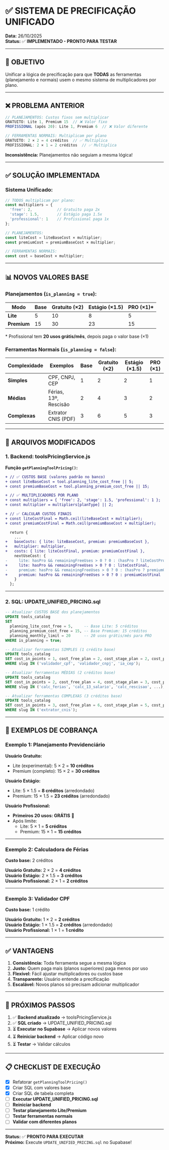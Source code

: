 # ✅ SISTEMA DE PRECIFICAÇÃO UNIFICADO

**Data:** 26/10/2025  
**Status:** ✅ **IMPLEMENTADO - PRONTO PARA TESTAR**

---

## 🎯 OBJETIVO

Unificar a lógica de precificação para que **TODAS** as ferramentas (planejamento e normais) usem o mesmo sistema de multiplicadores por plano.

---

## ❌ PROBLEMA ANTERIOR

```javascript
// PLANEJAMENTOS: Custos fixos sem multiplicar
GRATUITO: Lite 1, Premium 15  // ❌ Valor fixo
PROFISSIONAL (após 20): Lite 1, Premium 6  // ❌ Valor diferente

// FERRAMENTAS NORMAIS: Multiplicam por plano
GRATUITO: 2 × 2 = 4 créditos  // ✅ Multiplica
PROFISSIONAL: 2 × 1 = 2 créditos  // ✅ Multiplica
```

**Inconsistência:** Planejamentos não seguiam a mesma lógica!

---

## ✅ SOLUÇÃO IMPLEMENTADA

### **Sistema Unificado:**

```javascript
// TODOS multiplicam por plano:
const multipliers = {
  'free': 2,           // Gratuito paga 2x
  'stage': 1.5,        // Estágio paga 1.5x
  'professional': 1    // Profissional paga 1x
};

// PLANEJAMENTOS:
const liteCost = liteBaseCost × multiplier;
const premiumCost = premiumBaseCost × multiplier;

// FERRAMENTAS NORMAIS:
const cost = baseCost × multiplier;
```

---

## 📊 NOVOS VALORES BASE

### **Planejamentos** (`is_planning = true`):

| Modo | Base | Gratuito (×2) | Estágio (×1.5) | PRO (×1)* |
|------|------|---------------|----------------|-----------|
| **Lite** | 5 | 10 | 8 | 5 |
| **Premium** | 15 | 30 | 23 | 15 |

\* Profissional tem **20 usos grátis/mês**, depois paga o valor base (×1)

### **Ferramentas Normais** (`is_planning = false`):

| Complexidade | Exemplos | Base | Gratuito (×2) | Estágio (×1.5) | PRO (×1) |
|--------------|----------|------|---------------|----------------|----------|
| **Simples** | CPF, CNPJ, CEP | 1 | 2 | 2 | 1 |
| **Médias** | Férias, 13º, Rescisão | 2 | 4 | 3 | 2 |
| **Complexas** | Extrator CNIS (PDF) | 3 | 6 | 5 | 3 |

---

## 🔧 ARQUIVOS MODIFICADOS

### **1. Backend: toolsPricingService.js**

**Função `getPlanningToolPricing()`:**

```diff
+ // ✅ CUSTOS BASE (valores padrão no banco)
+ const liteBaseCost = tool.planning_lite_cost_free || 5;
+ const premiumBaseCost = tool.planning_premium_cost_free || 15;

+ // ✅ MULTIPLICADORES POR PLANO
+ const multipliers = { 'free': 2, 'stage': 1.5, 'professional': 1 };
+ const multiplier = multipliers[planType] || 2;

+ // ✅ CALCULAR CUSTOS FINAIS
+ const liteCostFinal = Math.ceil(liteBaseCost × multiplier);
+ const premiumCostFinal = Math.ceil(premiumBaseCost × multiplier);

  return {
    ...
+   baseCosts: { lite: liteBaseCost, premium: premiumBaseCost },
+   multiplier: multiplier,
+   costs: { lite: liteCostFinal, premium: premiumCostFinal },
    nextUseCost: {
-     lite: hasPro && remainingFreeUses > 0 ? 0 : (hasPro ? liteCostPro : liteCostFree),
+     lite: hasPro && remainingFreeUses > 0 ? 0 : liteCostFinal,
-     premium: hasPro && remainingFreeUses > 0 ? 0 : (hasPro ? premiumCostPro : premiumCostFree)
+     premium: hasPro && remainingFreeUses > 0 ? 0 : premiumCostFinal
    }
  };
```

---

### **2. SQL: UPDATE_UNIFIED_PRICING.sql**

```sql
-- Atualizar CUSTOS BASE dos planejamentos
UPDATE tools_catalog
SET 
  planning_lite_cost_free = 5,     -- Base Lite: 5 créditos
  planning_premium_cost_free = 15, -- Base Premium: 15 créditos
  planning_monthly_limit = 20      -- 20 usos grátis/mês para PRO
WHERE is_planning = true;

-- Atualizar ferramentas SIMPLES (1 crédito base)
UPDATE tools_catalog
SET cost_in_points = 1, cost_free_plan = 2, cost_stage_plan = 2, cost_professional_plan = 1
WHERE slug IN ('validador_cpf', 'validador_cnpj', 'ia_cep');

-- Atualizar ferramentas MÉDIAS (2 créditos base)
UPDATE tools_catalog
SET cost_in_points = 2, cost_free_plan = 4, cost_stage_plan = 3, cost_professional_plan = 2
WHERE slug IN ('calc_ferias', 'calc_13_salario', 'calc_rescisao', ...);

-- Atualizar ferramentas COMPLEXAS (3 créditos base)
UPDATE tools_catalog
SET cost_in_points = 3, cost_free_plan = 6, cost_stage_plan = 5, cost_professional_plan = 3
WHERE slug IN ('extrator_cnis');
```

---

## 🧪 EXEMPLOS DE COBRANÇA

### **Exemplo 1: Planejamento Previdenciário**

**Usuário Gratuito:**
- Lite (experimental): 5 × 2 = **10 créditos**
- Premium (completo): 15 × 2 = **30 créditos**

**Usuário Estágio:**
- Lite: 5 × 1.5 = **8 créditos** (arredondado)
- Premium: 15 × 1.5 = **23 créditos** (arredondado)

**Usuário Profissional:**
- **Primeiros 20 usos: GRÁTIS** 🎁
- Após limite:
  - Lite: 5 × 1 = **5 créditos**
  - Premium: 15 × 1 = **15 créditos**

---

### **Exemplo 2: Calculadora de Férias**

**Custo base:** 2 créditos

**Usuário Gratuito:** 2 × 2 = **4 créditos**  
**Usuário Estágio:** 2 × 1.5 = **3 créditos**  
**Usuário Profissional:** 2 × 1 = **2 créditos**

---

### **Exemplo 3: Validador CPF**

**Custo base:** 1 crédito

**Usuário Gratuito:** 1 × 2 = **2 créditos**  
**Usuário Estágio:** 1 × 1.5 = **2 créditos** (arredondado)  
**Usuário Profissional:** 1 × 1 = **1 crédito**

---

## ✅ VANTAGENS

1. **Consistência:** Toda ferramenta segue a mesma lógica
2. **Justo:** Quem paga mais (planos superiores) paga menos por uso
3. **Flexível:** Fácil ajustar multiplicadores ou custos base
4. **Transparente:** Usuário entende a precificação
5. **Escalável:** Novos planos só precisam adicionar multiplicador

---

## 🚀 PRÓXIMOS PASSOS

1. ✅ **Backend atualizado** → toolsPricingService.js
2. ✅ **SQL criado** → UPDATE_UNIFIED_PRICING.sql
3. ⏳ **Executar no Supabase** → Aplicar novos valores
4. ⏳ **Reiniciar backend** → Aplicar código novo
5. ⏳ **Testar** → Validar cálculos

---

## 📋 CHECKLIST DE EXECUÇÃO

- [x] Refatorar `getPlanningToolPricing()`
- [x] Criar SQL com valores base
- [x] Criar SQL de tabela completa
- [ ] **Executar UPDATE_UNIFIED_PRICING.sql**
- [ ] **Reiniciar backend**
- [ ] **Testar planejamento Lite/Premium**
- [ ] **Testar ferramentas normais**
- [ ] **Validar com diferentes planos**

---

**Status:** ✅ **PRONTO PARA EXECUTAR**  
**Próximo:** Execute `UPDATE_UNIFIED_PRICING.sql` no Supabase!

